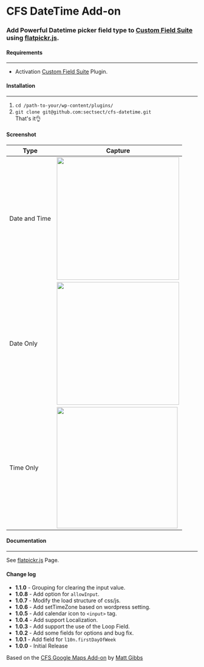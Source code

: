 # CFS DateTime Add-on

### Add Powerful Datetime picker field type to [Custom Field Suite](https://wordpress.org/plugins/custom-field-suite/) using [flatpickr.js](https://chmln.github.io/flatpickr/).

#### Requirements
- - -
* Activation [Custom Field Suite](https://wordpress.org/plugins/custom-field-suite/) Plugin.

#### Installation
- - -

 1. `cd /path-to-your/wp-content/plugins/`
 2. `git clone git@github.com:sectsect/cfs-datetime.git`  
 That's it:ok_hand:

#### Screenshot

| Type | Capture |
| ---- | ------- |
| Date and Time | <img src="https://github-sect.s3-ap-northeast-1.amazonaws.com/cfs-datetime/datetime.png" width="322" height="auto">   |
| Date Only | <img src="https://github-sect.s3-ap-northeast-1.amazonaws.com/cfs-datetime/date.png" width="322" height="auto">   |
| Time Only | <img src="https://github-sect.s3-ap-northeast-1.amazonaws.com/cfs-datetime/time.png" width="318" height="auto"> |

#### Documentation
- - -
See [flatpickr.js](https://chmln.github.io/flatpickr/) Page.

#### Change log  
 * **1.1.0** -  Grouping for clearing the input value.
 * **1.0.8** - Add option for `allowInput`.
 * **1.0.7** - Modify the load structure of css/js.
 * **1.0.6** - Add setTimeZone based on wordpress setting.
 * **1.0.5** - Add calendar icon to `<input>` tag.
 * **1.0.4** - Add support Localization.
 * **1.0.3** - Add support the use of the Loop Field.
 * **1.0.2** - Add some fields for options and bug fix.
 * **1.0.1** - Add field for `l10n.firstDayOfWeek`
 * **1.0.0** - Initial Release

Based on the [CFS Google Maps Add-on](https://github.com/mgibbs189/cfs-google-maps) by [Matt Gibbs](https://github.com/mgibbs189)
